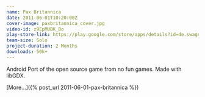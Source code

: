 ```yaml
---
name: Pax Britannica
date: 2011-06-01T10:20:00Z
cover-image: paxbritannica_cover.jpg
video-id: z9EpMUBK_Bo
play-store-link: https://play.google.com/store/apps/details?id=de.swagner.paxbritannica
team-size: Solo
project-duration: 2 Months
downloads: 50k+
--- 
```


Android Port of the open source game from no fun games. Made with libGDX.

[More...]({% post_url 2011-06-01-pax-britannica %})